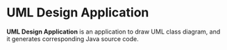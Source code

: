 # UML Design Application

**UML Design Application** is an application to draw UML class diagram, and it generates corresponding Java source code.
